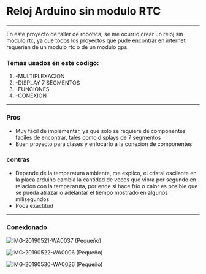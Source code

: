 #  Reloj Arduino sin modulo RTC

------------


En este proyecto de taller de robotica, se me ocurrio crear un reloj sin modulo rtc, ya que todos los proyectos que pude encontrar en internet requerian de un modulo rtc o de un modulo gps.

### Temas usados en este codigo:
1. -MULTIPLEXACION 
2. -DISPLAY 7 SEGMENTOS 
3. -FUNCIONES 
4. -CONEXION

------------


### Pros


- Muy facil de implementar, ya que solo se requiere de componentes faciles de encontrar, tales como displays de 7 segmentos 
- Buen proyecto para clases y enfocarlo a la conexion de componentes

### contras 
- Depende de la temperatura ambiente, me explico, el cristal oscilante en la placa arduino cambia la cantidad de veces que vibra por segundo en relacion con la temperaruta, por ende si hace frio o calor es posible que se pueda atrazar o adelantar el tiempo mostrado en algunos milisegundos 
- Poca exactitud

------------

### **Conexionado**


![IMG-20190521-WA0037 (Pequeño)](https://github.com/noscriptph/arduinoclock/assets/103396791/b00ff6e1-3a29-4cef-836f-0dd0c3f67c37)


![IMG-20190522-WA0006 (Pequeño)](https://github.com/noscriptph/arduinoclock/assets/103396791/f7b42136-4a18-4421-930e-8d93e0b12d35)


![IMG-20190530-WA0026 (Pequeño)](https://github.com/noscriptph/arduinoclock/assets/103396791/29ab59aa-d0fe-422d-93c1-4bde6cf59ada)
